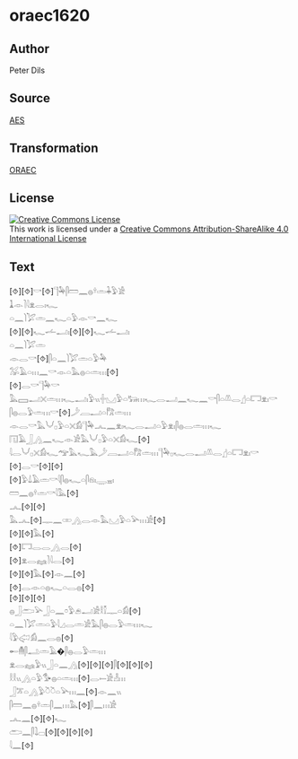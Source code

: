 # oraec1620

## Author

Peter Dils

## Source

[AES](https://github.com/simondschweitzer/aes)

## Transformation

[ORAEC](https://oraec.github.io/)

## License

<a rel="license" href="http://creativecommons.org/licenses/by-sa/4.0/"><img alt="Creative Commons License" style="border-width:0" src="https://i.creativecommons.org/l/by-sa/4.0/88x31.png" /></a><br />This work is licensed under a <a rel="license" href="http://creativecommons.org/licenses/by-sa/4.0/">Creative Commons Attribution-ShareAlike 4.0 International License</a>

## Text

[⯑][⯑]𓎡[⯑]𓊹𓅆𓋴𓏠𓈖𓐍𓍊𓏛𓇓𓅱𓀀<br>
𓍞𓁹𓍘𓇋𓁷𓂋𓏤𓆑<br>
𓏏𓈖𓌙𓅯𓏛𓈖𓆑𓏏𓅱𓁹𓎡𓈖𓆑<br>
[⯑][⯑]𓆑𓌡𓂝𓏤[⯑][⯑]𓆑𓌡𓂝𓏤<br>
𓏏𓈖𓌙𓅯𓏛<br>
𓁹𓂋𓎡[⯑]𓋴𓏏𓈖𓌙𓅯𓏛𓏏𓅱𓅆<br>
𓅮𓄿𓏏𓏥𓈖𓎡𓁹𓏏𓅓𓐍𓏏𓏛𓏥[⯑]<br>
[⯑]𓂋𓎡𓊹𓅆𓎡<br>
𓅓𓈙𓂝𓏴𓏛𓏥𓆑𓂝𓏤𓅱𓏭𓏶𓈋𓅱𓏏𓃒𓏥𓆑𓂋𓂝𓈖𓆑𓈖𓎡𓋴𓏏𓌨𓂋𓊨𓏏𓉐𓁷𓏤𓎡<br>
𓋴𓐍𓂋𓅱𓏛𓏥𓎡[⯑]𓌳𓐙𓂝𓏏𓀗𓏛𓏥<br>
𓁹𓂋𓎡𓅓𓄋𓊪𓅱𓏏𓏴𓀁𓊹𓅆𓂜𓈖𓁷𓏤𓆑𓂋𓂝𓏏𓅱𓁷𓏤𓋴𓐍𓂋𓏛𓏥𓆑<br>
𓉔𓄿𓃀𓂻𓈖𓆑𓁹𓀀𓅓𓄋𓊪𓅱𓏏𓏴𓀁𓆑[⯑]<br>
𓇋𓂋𓄋𓊪𓏴𓀁𓆑𓅠𓅓𓆑𓅓𓌳𓐙𓂝𓏏𓀗𓏛𓏥𓊹𓅆𓊪𓆑𓂋𓂝𓌨𓂋𓊨𓏏𓉐𓁷𓏤𓎡<br>
[⯑]𓂋𓎡[⯑][⯑]<br>
[⯑]𓅱𓍑𓄿𓏛𓎡𓇋𓋴𓐍𓆑𓏏𓋴𓁶𓏤𓇾𓈇𓏤<br>
𓏠𓈖𓐍𓍊𓏛𓎡𓇋𓅓[⯑]<br>
𓂜[⯑][⯑]<br>
𓅓𓂜[⯑]𓊃𓈖𓏒𓂻𓂋𓁹𓅓𓈋𓅱𓏏𓅪𓏥𓀀[⯑]<br>
[⯑][⯑]𓅓[⯑]<br>
[⯑]𓉐𓂋𓂋𓂻𓂋[⯑]<br>
[⯑]𓁷𓂋𓈐𓍘𓇋𓂋[⯑]<br>
[⯑][⯑]𓅓[⯑]𓁹𓈖[⯑]<br>
[⯑]𓂋𓁹𓏏𓐍𓆑𓏏𓂋𓐍[⯑]<br>
[⯑][⯑][⯑]<br>
𓐍𓃀𓂧𓅪𓃀𓏏𓈖𓏌𓅱𓂉𓂝𓀀𓎛𓎿𓊃𓏏𓀁[⯑]<br>
𓏏𓈖𓌙𓅯𓏛𓏏𓅱𓇋𓈎𓂋𓏛𓀀𓅓𓋴𓐍𓂋𓅱𓏛𓏥𓆑<br>
𓇋𓅱𓅾𓀁𓈖𓂋𓐍[⯑]<br>
𓄡𓄟𓋴𓂢𓏛𓄿�𓋴𓐍𓂋𓅱𓏛𓏥<br>
𓁷𓂋𓈐𓅱𓏭𓃀𓏏𓈖𓂻[⯑][⯑][⯑]𓋴[⯑][⯑][⯑]<br>
𓎛𓎛𓏭𓂻𓏏𓅱𓅜𓐍𓏏𓏛𓏥[⯑]𓂋𓍿𓀀𓁐𓏥<br>
𓃀𓎁𓏏𓂻𓅱𓎤𓎤𓏏𓅪𓏥𓈖[⯑]𓁹𓈖𓏭<br>
𓋴𓏠𓈖𓐍𓍊𓏛𓋴𓈖𓏥𓅓[⯑]𓋴𓈖𓏥𓀀<br>
𓂜𓈖[⯑][⯑]𓆑<br>
𓂧𓈖𓋴𓍖𓊌[⯑][⯑][⯑][⯑]<br>
𓇋𓈖[⯑]<br>
